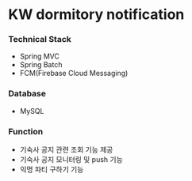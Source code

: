 # KW dormitory notification
### Technical Stack
- Spring MVC
- Spring Batch
- FCM(Firebase Cloud Messaging)

### Database
- MySQL

### Function
- 기숙사 공지 관련 조회 기능 제공
- 기숙사 공지 모니터링 및 push 기능
- 익명 파티 구하기 기능

